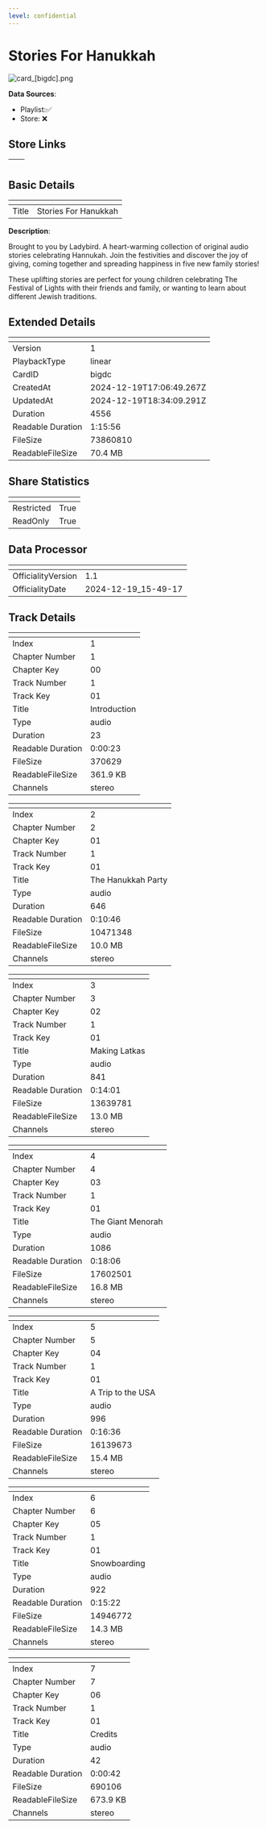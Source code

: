 ```yaml
---
level: confidential
---
```

# Stories For Hanukkah

![card_[bigdc].png](../../img/cards/card_[bigdc].png)

**Data Sources**: 

- Playlist:✅
- Store: ❌


## Store Links

| <!-- --> | <!-- --> |
| - | - |


## Basic Details

| <!-- --> | <!-- --> |
| - | - |
| Title | Stories For Hanukkah |

**Description**:

Brought to you by Ladybird. A heart-warming collection of original audio stories celebrating Hannukah. Join the festivities and discover the joy of giving, coming together and spreading happiness in five new family stories!

These uplifting stories are perfect for young children celebrating The Festival of Lights with their friends and family, or wanting to learn about different Jewish traditions.


## Extended Details

| <!-- --> | <!-- --> |
| - | - |
| Version | 1 |
| PlaybackType | linear |
| CardID | bigdc |
| CreatedAt | 2024-12-19T17:06:49.267Z |
| UpdatedAt | 2024-12-19T18:34:09.291Z |
| Duration | 4556 |
| Readable Duration | 1:15:56 |
| FileSize | 73860810 |
| ReadableFileSize | 70.4 MB |


## Share Statistics

| <!-- --> | <!-- --> |
| - | - |
| Restricted | True |
| ReadOnly | True |


## Data Processor

| <!-- --> | <!-- --> |
| - | - |
| OfficialityVersion | 1.1
| OfficialityDate | 2024-12-19_15-49-17


## Track Details

| <!-- --> | <!-- --> |
| - | - |
| Index | 1 |
| Chapter Number | 1 |
| Chapter Key | 00 |
| Track Number | 1 |
| Track Key | 01 |
| Title | Introduction |
| Type | audio |
| Duration | 23 |
| Readable Duration | 0:00:23 |
| FileSize | 370629 |
| ReadableFileSize | 361.9 KB |
| Channels | stereo |

| <!-- --> | <!-- --> |
| - | - |
| Index | 2 |
| Chapter Number | 2 |
| Chapter Key | 01 |
| Track Number | 1 |
| Track Key | 01 |
| Title | The Hanukkah Party |
| Type | audio |
| Duration | 646 |
| Readable Duration | 0:10:46 |
| FileSize | 10471348 |
| ReadableFileSize | 10.0 MB |
| Channels | stereo |

| <!-- --> | <!-- --> |
| - | - |
| Index | 3 |
| Chapter Number | 3 |
| Chapter Key | 02 |
| Track Number | 1 |
| Track Key | 01 |
| Title | Making Latkas |
| Type | audio |
| Duration | 841 |
| Readable Duration | 0:14:01 |
| FileSize | 13639781 |
| ReadableFileSize | 13.0 MB |
| Channels | stereo |

| <!-- --> | <!-- --> |
| - | - |
| Index | 4 |
| Chapter Number | 4 |
| Chapter Key | 03 |
| Track Number | 1 |
| Track Key | 01 |
| Title | The Giant Menorah |
| Type | audio |
| Duration | 1086 |
| Readable Duration | 0:18:06 |
| FileSize | 17602501 |
| ReadableFileSize | 16.8 MB |
| Channels | stereo |

| <!-- --> | <!-- --> |
| - | - |
| Index | 5 |
| Chapter Number | 5 |
| Chapter Key | 04 |
| Track Number | 1 |
| Track Key | 01 |
| Title | A Trip to the USA |
| Type | audio |
| Duration | 996 |
| Readable Duration | 0:16:36 |
| FileSize | 16139673 |
| ReadableFileSize | 15.4 MB |
| Channels | stereo |

| <!-- --> | <!-- --> |
| - | - |
| Index | 6 |
| Chapter Number | 6 |
| Chapter Key | 05 |
| Track Number | 1 |
| Track Key | 01 |
| Title | Snowboarding |
| Type | audio |
| Duration | 922 |
| Readable Duration | 0:15:22 |
| FileSize | 14946772 |
| ReadableFileSize | 14.3 MB |
| Channels | stereo |

| <!-- --> | <!-- --> |
| - | - |
| Index | 7 |
| Chapter Number | 7 |
| Chapter Key | 06 |
| Track Number | 1 |
| Track Key | 01 |
| Title | Credits |
| Type | audio |
| Duration | 42 |
| Readable Duration | 0:00:42 |
| FileSize | 690106 |
| ReadableFileSize | 673.9 KB |
| Channels | stereo |

